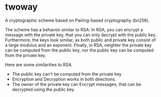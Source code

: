 # twoway
A cryptographic scheme based on Pairing-based cryptography (bn256).

The scheme has a behavoir similar to RSA: In RSA, you can encrypt a
message with the private key, that you can only decrypt with the
public key. Furthermore, the keys look similar, as both public and
private key consist of a large modulus and an exponent. Finally, in
RSA, neighter the private key can be computed from the public key,
nor the public key can be computed from the private key.

Here are some similarities to RSA.

* The public key can't be computed from the private key
* Encryption and Decryption works in both directions.
* The owner of the private key can Encrypt messages, that can be decrypted using the public key.


